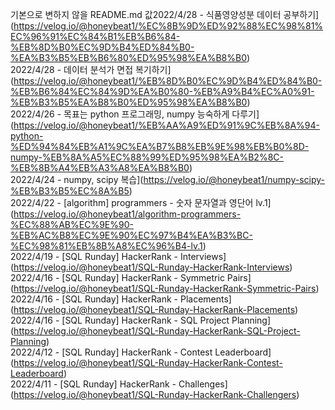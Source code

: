 기본으로 변하지 않을 README.md 값2022/4/28 - 식품영양성분 데이터 공부하기](https://velog.io/@honeybeat1/%EC%8B%9D%ED%92%88%EC%98%81%EC%96%91%EC%84%B1%EB%B6%84-%EB%8D%B0%EC%9D%B4%ED%84%B0-%EA%B3%B5%EB%B6%80%ED%95%98%EA%B8%B0) <br>
2022/4/28 - 데이터 분석가 면접 복기하기](https://velog.io/@honeybeat1/%EB%8D%B0%EC%9D%B4%ED%84%B0-%EB%B6%84%EC%84%9D%EA%B0%80-%EB%A9%B4%EC%A0%91-%EB%B3%B5%EA%B8%B0%ED%95%98%EA%B8%B0) <br>
2022/4/26 - 목표는 python 프로그래밍, numpy 능숙하게 다루기](https://velog.io/@honeybeat1/%EB%AA%A9%ED%91%9C%EB%8A%94-python-%ED%94%84%EB%A1%9C%EA%B7%B8%EB%9E%98%EB%B0%8D-numpy-%EB%8A%A5%EC%88%99%ED%95%98%EA%B2%8C-%EB%8B%A4%EB%A3%A8%EA%B8%B0) <br>
2022/4/24 - numpy, scipy 복습](https://velog.io/@honeybeat1/numpy-scipy-%EB%B3%B5%EC%8A%B5) <br>
2022/4/22 - [algorithm] programmers - 숫자 문자열과 영단어 lv.1](https://velog.io/@honeybeat1/algorithm-programmers-%EC%88%AB%EC%9E%90-%EB%AC%B8%EC%9E%90%EC%97%B4%EA%B3%BC-%EC%98%81%EB%8B%A8%EC%96%B4-lv.1) <br>
2022/4/19 - [SQL Runday] HackerRank - Interviews](https://velog.io/@honeybeat1/SQL-Runday-HackerRank-Interviews) <br>
2022/4/16 - [SQL Runday] HackerRank - Symmetric Pairs](https://velog.io/@honeybeat1/SQL-Runday-HackerRank-Symmetric-Pairs) <br>
2022/4/16 - [SQL Runday] HackerRank - Placements](https://velog.io/@honeybeat1/SQL-Runday-HackerRank-Placements) <br>
2022/4/16 - [SQL Runday] HackerRank - SQL Project Planning](https://velog.io/@honeybeat1/SQL-Runday-HackerRank-SQL-Project-Planning) <br>
2022/4/12 - [SQL Runday] HackerRank - Contest Leaderboard](https://velog.io/@honeybeat1/SQL-Runday-HackerRank-Contest-Leaderboard) <br>
2022/4/11 - [SQL Runday] HackerRank - Challenges](https://velog.io/@honeybeat1/SQL-Runday-HackerRank-Challengers) <br>
